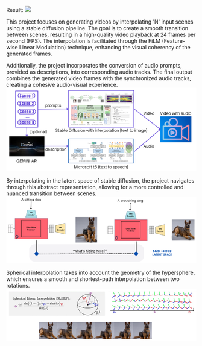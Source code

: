 Result:
![](images/stellar.gif)

This project focuses on generating videos by interpolating 'N' input scenes using a stable diffusion pipeline. The goal is to create a smooth transition between scenes, resulting in a high-quality video playback at 24 frames per second (FPS). The interpolation is facilitated through the FiLM (Feature-wise Linear Modulation) technique, enhancing the visual coherency of the generated frames.

Additionally, the project incorporates the conversion of audio prompts, provided as descriptions, into corresponding audio tracks. The final output combines the generated video frames with the synchronized audio tracks, creating a cohesive audio-visual experience.
![](images/system_pipeline.png)

By interpolating in the latent space of stable diffusion, the project navigates through this abstract representation, allowing for a more controlled and nuanced transition between scenes.
![](images/latent_space.png)

Spherical interpolation takes into account the geometry of the hypersphere, which ensures a smooth and shortest-path interpolation between two rotations.
![](images/spherical_interpolation.png)
